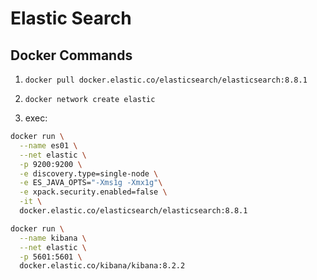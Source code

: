 # Elastic Search

## Docker Commands

1. `docker pull docker.elastic.co/elasticsearch/elasticsearch:8.8.1`

2. `docker network create elastic`

3. exec:

```bash
docker run \
  --name es01 \
  --net elastic \
  -p 9200:9200 \
  -e discovery.type=single-node \
  -e ES_JAVA_OPTS="-Xms1g -Xmx1g"\
  -e xpack.security.enabled=false \
  -it \
  docker.elastic.co/elasticsearch/elasticsearch:8.8.1
```

```bash
docker run \
  --name kibana \
  --net elastic \
  -p 5601:5601 \
  docker.elastic.co/kibana/kibana:8.2.2
```

